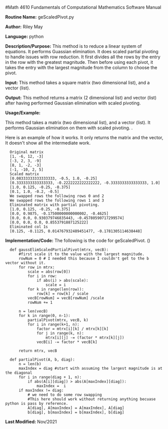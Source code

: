 #Math 4610 Fundamentals of Computational Mathematics Software Manual 

**Routine Name:**           geScaledPivot.py 

**Author:** Riley May

**Language:** python

**Description/Purpose:** This method is to reduce a linear system of equations. It performs Guassian elimination. It does scaled partial pivoting to 
handle issues with row reduction. It first divides all the rows by the entry in the row with the greatest magnitude. Then before using each pivot,
it takes the entry with the largest magnitude from the column to choose the pivot. 


**Input:** This method takes a square matrix (two dimensional list), and a vector (list). 

**Output:** This method returns a matrix (2 dimensional list) and vector  (list) after having performed Gaussian elimination with scaled pivoting. 



**Usage/Example:**

This method takes a matrix (two dimensional list), and a vector (list). It performs Gaussian elimination on them with scaled pivoting. . 

Here is an example of how it works. It only returns the matrix and the vector, It doesn't show all the intermediate work. 


      
      Original matrix
      [1, -6, 12, -3]   
      [-3, 2, 3, -9]   
      [8, 1, -2, -3]  
      [-1, -10, 2, 5]   
      Scaled matrix   
      [0.08333333333333333, -0.5, 1.0, -0.25]   
      [0.3333333333333333, -0.2222222222222222, -0.3333333333333333, 1.0]  
      [1.0, 0.125, -0.25, -0.375]   
      [0.1, 1.0, -0.2, -0.5]   
      We swapped rows the following rows 0 and 2  
      We swapped rows the following rows 1 and 3  
      Eliminated matrix with partial pivoting.  
      [1.0, 0.125, -0.25, -0.375]  
      [0.0, 0.9875, -0.17500000000000002, -0.4625]  
      [0.0, 0.0, 0.930379746835443, -0.45780590717299574]  
      [0.0, 0.0, 0.0, 0.8553791887125222]   
      Eliminated col 1s   
      [0.125, -0.1125, 0.014767932489451477, -0.1781305114638448]   
      

**Implementation/Code:** The following is the code for geScaledPivot. ()
      
      
      def gaussElimScaledPartialPivot(mtrx, vecB):
          #first scale it to the value with the largest magnitude. 
          rowNum = 0 # I needed this because I couldn't get to the b vector without it. 
          for row in mtrx:
              scale = abs(row[0])
              for i in row:
                  if abs(i) > abs(scale):
                      scale = i
              for k in range(len(row)):
                  row[k] = row[k] / scale
              vecB[rowNum] = vecB[rowNum] /scale
              rowNum += 1
      
          n = len(vecB)
          for k in range(0, n-1):
              partialPivot(mtrx, vecB, k)
              for i in range(k+1, n):
                  factor = mtrx[i][k] / mtrx[k][k]
                  for j in range(k, n):
                      mtrx[i][j] -= (factor * mtrx[k][j]) 
                  vecB[i] -= factor * vecB[k]
          
          return mtrx, vecB
          
      def partialPivot(A, b, diag):
          n = len(b)
          maxIndex = diag #start with assuming the largest magnitude is at the diagonal
          for i in range(diag + 1, n):
              if abs(A[i][diag]) > abs(A[maxIndex][diag]): 
                  maxIndex =  i
          if maxIndex != diag:
              # we need to do some row swapping
              #This here should work without returning anything becuase python is pass by reference.
              A[diag], A[maxIndex] = A[maxIndex], A[diag]
              b[diag], b[maxIndex] = b[maxIndex], b[diag]


**Last Modified:** Nov/2021
